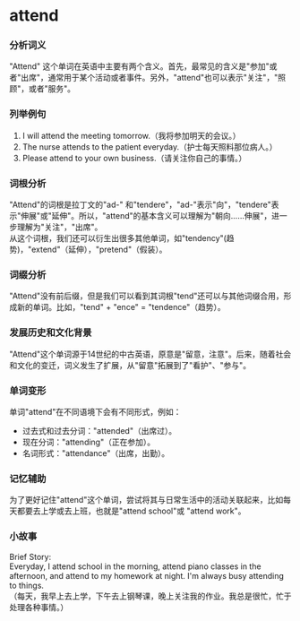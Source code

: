 # attend

### 分析词义

  

"Attend" 这个单词在英语中主要有两个含义。首先，最常见的含义是"参加"或者"出席"，通常用于某个活动或者事件。另外，"attend"也可以表示"关注"，"照顾"，或者"服务"。

  

### 列举例句

  

1.  I will attend the meeting tomorrow.（我将参加明天的会议。）
2.  The nurse attends to the patient everyday.（护士每天照料那位病人。）
3.  Please attend to your own business.（请关注你自己的事情。）

  

### 词根分析

  

"Attend"的词根是拉丁文的"ad-" 和"tendere"，"ad-"表示"向"，"tendere"表示"伸展"或"延伸"。所以，"attend"的基本含义可以理解为"朝向......伸展"，进一步理解为"关注"，"出席"。  
从这个词根，我们还可以衍生出很多其他单词，如"tendency"(趋势)，"extend"（延伸），"pretend"（假装）。

  

### 词缀分析

  

"Attend"没有前后缀，但是我们可以看到其词根"tend"还可以与其他词缀合用，形成新的单词。比如，"tend" + "ence" = "tendence"（趋势）。

  

### 发展历史和文化背景

  

"Attend"这个单词源于14世纪的中古英语，原意是"留意，注意"。后来，随着社会和文化的变迁，词义发生了扩展，从"留意"拓展到了"看护"、"参与"。

  

### 单词变形

  

单词"attend"在不同语境下会有不同形式，例如：

  

*   过去式和过去分词："attended"（出席过）。
*   现在分词："attending"（正在参加）。
*   名词形式："attendance"（出席，出勤）。

  

### 记忆辅助

  

为了更好记住"attend"这个单词，尝试将其与日常生活中的活动关联起来，比如每天都要去上学或去上班，也就是"attend school"或 "attend work"。

  

### 小故事

  

Brief Story:  
Everyday, I attend school in the morning, attend piano classes in the afternoon, and attend to my homework at night. I'm always busy attending to things.  
（每天，我早上去上学，下午去上钢琴课，晚上关注我的作业。我总是很忙，忙于处理各种事情。）
